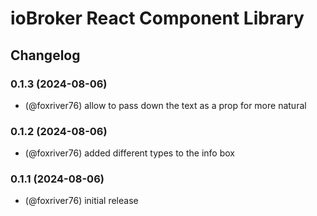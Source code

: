 # ioBroker React Component Library

## Changelog

<!--
  Placeholder for the next version (at the beginning of the line):
  ### **WORK IN PROGRESS**
-->

### 0.1.3 (2024-08-06)
* (@foxriver76) allow to pass down the text as a prop for more natural

### 0.1.2 (2024-08-06)
* (@foxriver76) added different types to the info box

### 0.1.1 (2024-08-06)
* (@foxriver76) initial release
